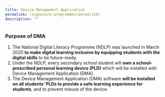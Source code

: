 ```yaml
---
title: Device Management Application
permalink: /signature-programmes/permalink/
description: ""
---
```

### Purpose of DMA 

1. The National Digital Literacy Programme (NDLP) was launched in March 2020 **to make digital learning inclusive by equipping students with the digital skills** to be future-ready. 
2. Under the NDLP, every secondary school student will **own a school-prescribed personal learning device (PLD)** which will be installed with Device Management Application (DMA).
3. The Device Management Application (DMA) software **will be installed on all students’ PLDs to provide a safe learning experience for students**, and to prevent misuse of the device.